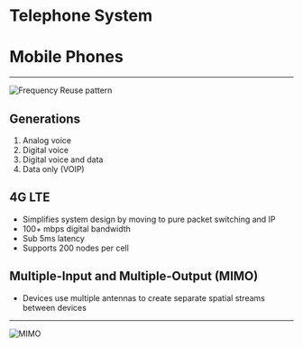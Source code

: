 Telephone System
================

Mobile Phones
=============

---

![Frequency Reuse pattern](https://upload.wikimedia.org/wikipedia/commons/thumb/e/ee/Frequency_reuse.svg/595px-Frequency_reuse.svg.png)

Generations
-----------

1. Analog voice
2. Digital voice
3. Digital voice and data
4. Data only (VOIP)

4G LTE
------

- Simplifies system design by moving to pure packet switching and IP
- 100+ mbps digital bandwidth
- Sub 5ms latency
- Supports 200 nodes per cell

Multiple-Input and Multiple-Output (MIMO)
-----------------------------------------

- Devices use multiple antennas to create separate spatial streams between devices

---

![MIMO](https://upload.wikimedia.org/wikipedia/commons/thumb/f/f1/MIMO_with_building.png/1024px-MIMO_with_building.png)
